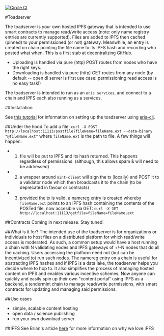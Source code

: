 [![Circle CI](https://circleci.com/gh/eris-ltd/toadserver/tree/master.svg?style=svg)](https://circleci.com/gh/eris-ltd/toadserver)

#Toadserver

The toadserver is your own hosted IPFS gateway that is intended to use smart contracts to manage read/write access (note: only name registry entries are currently supported). Files are added to IPFS then cached (pinned) to your permissioned (or not) gateway. Meanwhile, an entry is created on chain pointing the file name to its IPFS hash and recording who posted what when. This is a first stab at decentralizing GitHub.

* Uploading is handled via pure (http) POST routes from nodes who have the right keys.
* Downloading is handled via pure (http) GET routes from any node (by default -- open dl server is first use case: permissioning read access is no easy task!)

The toadserver is intended to run as an `eris services`, and connect to a chain and IPFS each also running as a services.

##Installation

See [this tutorial](https://docs.erisindustries.com/tutorials/advanced/services-making/) for information on setting up the toadserver using [eris-cli](https://github.com/eris-ltd/eris-cli).

##Under the hood
To add a file: `curl -X POST http://localhost:11113/postfile?fileName=fileName.ext --data-binary "@fileName.ext"` where `fileName.ext` is the path to file. A few things will happen: 
* 1) file will be put to IPFS and its hash returned. This happens regardless of permissions. (although, this allows spam & will need to be addressed)
* 2) a wrapper around `mint-client` will sign the tx (locally) and POST it to a validator node which then broadcasts it to the chain (to be deprecated in favour or contracts)
* 3) provided the tx is valid, a namereg entry is created whereby `fileName.ext` points to an IPFS hash containing the contents of the POSTed file, now accesible via GET: `curl -X GET http://localhost:11113/getfile=fileName=fileName.ext`  

##Contracts
Coming in next release. Stay tuned!

##What is it for?
The intended use of the toadserver is for organizations or individuals to host files on a distributed platform for which read/write access is moderated. As such, a common setup would have a host running a chain with N validating nodes and IPFS gateways of +/-N nodes that do all the caching. Users accessing the platform need not (but can be incentivized to) run such nodes. The namereg entry on a chain is useful for abstracting IPFS hashes and if IPFS is a data lake, the toadserver helps you decide where to hop to. It also simplifies the process of managing hosted content on IPFS and enables various incentive schemes. Now anyone can quickly and easily spin up their own "content portal" using IPFS as a backend, a tendermint chain to manage read/write permissions, with smart contracts for updating and managing said permissions.

##Use cases
- simple, scalable content hosting
- open data / science publishing
- run your own download server

##IPFS
See Brian's article [here](https://db.erisindustries.com/distributed%20business/2015/11/01/eris-and-ipfs/) for more information on why we love IPFS

